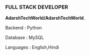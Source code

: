 ### FULL STACK DEVELOPER 


**AdarshTechWorld/AdarshTechWorld**.

Backend : Python 

Database : MySQL

Languages : English,Hindi



